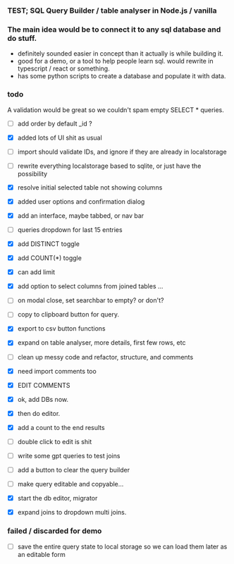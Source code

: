 ### TEST; SQL Query Builder / table analyser in Node.js / vanilla

### The main idea would be to connect it to any sql database and do stuff.

- definitely sounded easier in concept than it actually is while building it.
- good for a demo, or a tool to help people learn sql. would rewrite in typescript / react or something.
- has some python scripts to create a database and populate it with data.

### todo

A validation would be great so we couldn't spam empty SELECT * queries.

- [ ] add order by default _id ?

- [x] added lots of UI shit as usual

- [ ] import should validate IDs, and ignore if they are already in localstorage

- [ ] rewrite everything localstorage based to sqlite, or just have the possibility

- [x] resolve initial selected table not showing columns

- [x] added user options and confirmation dialog

- [x] add an interface, maybe tabbed, or nav bar

- [ ] queries dropdown for last 15 entries

- [x] add DISTINCT toggle

- [x] add COUNT(*) toggle

- [x] can add limit

- [x] add option to select columns from joined tables ...

- [ ] on modal close, set searchbar to empty? or don't?

- [ ] copy to clipboard button for query.

- [x] export to csv button functions 

- [x] expand on table analyser, more details, first few rows, etc

- [ ] clean up messy code and refactor, structure, and comments

- [x] need import comments too

- [x] EDIT COMMENTS

- [x] ok, add DBs now.

- [x] then do editor.

- [x] add a count to the end results

- [ ] double click to edit is shit

- [ ] write some gpt queries to test joins

- [ ] add a button to clear the query builder

- [ ] make query editable and copyable...

- [x] start the db editor, migrator

- [x] expand joins to dropdown multi joins.

### failed / discarded for demo

- [ ] save the entire query state to local storage so we can load them later as an editable form